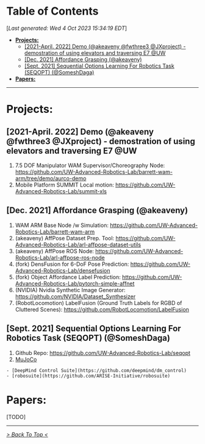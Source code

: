 <toc>

# Table of Contents
[*Last generated: Wed  4 Oct 2023 15:34:19 EDT*]
- [**Projects:**](#Projects)
  - [[2021-April. 2022] Demo (@akeaveny @fwthree3 @JXproject) - demostration of using elevators and traversing E7 @UW](#2021-April-2022-Demo-akeaveny-fwthree3-JXproject-demostration-of-using-elevators-and-traversing-E7-UW)
  - [[Dec. 2021] Affordance Grasping (@akeaveny)](#Dec-2021-Affordance-Grasping-akeaveny)
  - [[Sept. 2021] Sequential Options Learning For Robotics Task (SEQOPT) (@SomeshDaga)](#Sept-2021-Sequential-Options-Learning-For-Robotics-Task-SEQOPT-SomeshDaga)
- [**Papers:**](#Papers)

---
</toc>

# Projects:
## [2021-April. 2022] Demo (@akeaveny @fwthree3 @JXproject) - demostration of using elevators and traversing E7 @UW
  1. 7.5 DOF Manipulator WAM Supervisor/Choreography Node: https://github.com/UW-Advanced-Robotics-Lab/barrett-wam-arm/tree/demo/aurco-demo
  2. Mobile Platform SUMMIT Local motion: https://github.com/UW-Advanced-Robotics-Lab/summit-xls

## [Dec. 2021] Affordance Grasping (@akeaveny)
  1. WAM ARM Base Node /w Simulation: https://github.com/UW-Advanced-Robotics-Lab/barrett-wam-arm
  2. (akeaveny) AffPose Dataset Prep. Tool: https://github.com/UW-Advanced-Robotics-Lab/arl-affpose-dataset-utils
  3. (akeaveny) AffPose ROS Node: https://github.com/UW-Advanced-Robotics-Lab/arl-affpose-ros-node
  4. (fork) DensFusion for 6-DoF Pose Prediction: https://github.com/UW-Advanced-Robotics-Lab/densefusion
  5. (fork) Object Affordance Label Prediction: https://github.com/UW-Advanced-Robotics-Lab/pytorch-simple-affnet
  6. (NVIDIA) Nvidia Synthetic Image Generator: https://github.com/NVIDIA/Dataset_Synthesizer
  7. (RobotLocomotion) LabelFusion (Ground Truth Labels for RGBD of Cluttered Scenes): https://github.com/RobotLocomotion/LabelFusion

## [Sept. 2021] Sequential Options Learning For Robotics Task (SEQOPT) (@SomeshDaga)
  1. Github Repo: https://github.com/UW-Advanced-Robotics-Lab/seqopt
  2. [MuJoCo](https://mujoco.org)

    - [DeepMind Control Suite](https://github.com/deepmind/dm_control)
    - [robosuite](https://github.com/ARISE-Initiative/robosuite)

# Papers:
[TODO]













<eof>

---
[*> Back To Top <*](#Table-of-Contents)
</eof>